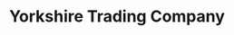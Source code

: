 ---
title: "Yorkshire Trading Company"
url: /durham/yorkshire-trading-company/
shop: variety store
---